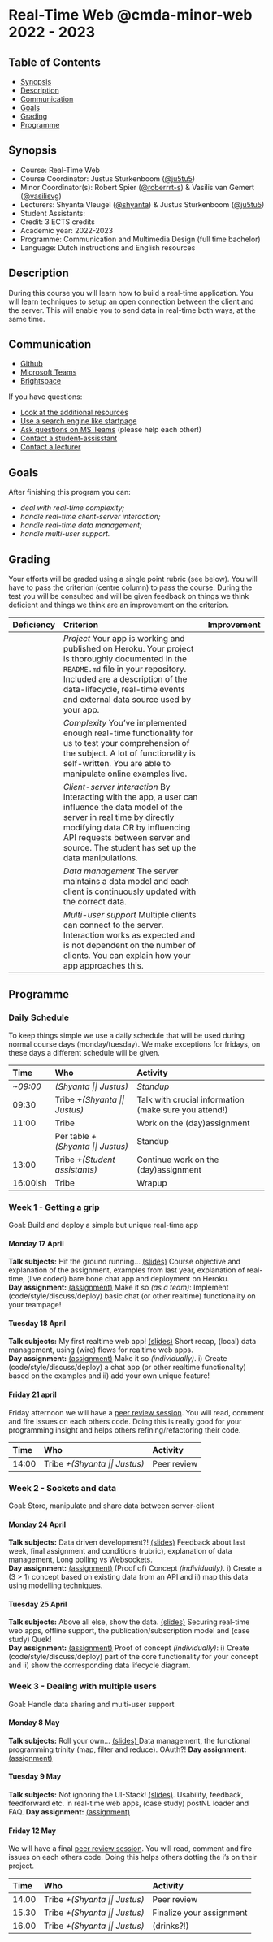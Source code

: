 # Real-Time Web @cmda-minor-web 2022 - 2023

## Table of Contents
- [Synopsis](#synopsis)
- [Description](#description)
- [Communication](#communication)
- [Goals](#goals)
- [Grading](#grading)
- [Programme](#programme)

## Synopsis
- Course: Real-Time Web
- Course Coordinator: Justus Sturkenboom ([@ju5tu5](https://github.com/ju5tu5))
- Minor Coordinator(s): Robert Spier ([@roberrrt-s](https://github.com/roberrrt-s)) & Vasilis van Gemert ([@vasilisvg](https://github.com/vasilisvg))
- Lecturers: Shyanta Vleugel ([@shyanta](https://github.com/shyanta)) & Justus Sturkenboom ([@ju5tu5](https://github.com/ju5tu5))
- Student Assistants: 
- Credit: 3 ECTS credits
- Academic year: 2022-2023
- Programme: Communication and Multimedia Design (full time bachelor)
- Language: Dutch instructions and English resources

## Description
During this course you will learn how to build a real-time application. You will learn techniques to setup an open connection between the client and the server. This will enable you to send data in real-time both ways, at the same time.

## Communication
- [Github](https://github.com/cmda-minor-web/real-time-web-2223)
- [Microsoft Teams](https://teams.microsoft.com/l/channel/19%3a61df853840064eae8ae6fc2dc9fc4566%40thread.tacv2/09%2520Real%2520Time%2520Web?groupId=c8b97eb6-ad53-4531-ad66-5c3c6297951c&tenantId=0907bb1e-21fc-476f-8843-02d09ceb59a7)
- [Brightspace](https://dlo.mijnhva.nl/d2l/home/456154)

If you have questions:
- [Look at the additional resources]()
- [Use a search engine like startpage](https://www.startpage.com/)
- [Ask questions on MS Teams](https://teams.microsoft.com/l/channel/19%3a61df853840064eae8ae6fc2dc9fc4566%40thread.tacv2/09%2520Real%2520Time%2520Web?groupId=c8b97eb6-ad53-4531-ad66-5c3c6297951c&tenantId=0907bb1e-21fc-476f-8843-02d09ceb59a7) (please help each other!)
- [Contact a student-assisstant](#synopsis)
- [Contact a lecturer](#synopsis)

## Goals
After finishing this program you can:
- _deal with real-time complexity;_
- _handle real-time client-server interaction;_
- _handle real-time data management;_
- _handle multi-user support._

## Grading
Your efforts will be graded using a single point rubric (see below). You will have to pass the criterion (centre column) to pass the course. During the test you will be consulted and will be given feedback on things we think deficient and things we think are an improvement on the criterion.

| Deficiency | Criterion | Improvement |
|:--|:--|:--|
|  | *Project* Your app is working and published on Heroku. Your project is thoroughly documented in the `README.md` file in your repository. Included are a description of the data-lifecycle, real-time events and external data source used by your app. |  |
|  | *Complexity* You’ve implemented enough real-time functionality for us to test your comprehension of the subject. A lot of functionality is self-written. You are able to manipulate online examples live. |  |
|  | *Client-server interaction* By interacting with the app, a user can influence the data model of the server in real time by directly modifying data OR by influencing API requests between server and source. The student has set up the data manipulations. |  |
|  | *Data management* The server maintains a data model and each client is continuously updated with the correct data. |  |
|  | *Multi-user support* Multiple clients can connect to the server. Interaction works as expected and is not dependent on the number of clients. You can explain how your app approaches this. |  |

## Programme

### Daily Schedule
To keep things simple we use a daily schedule that will be used during normal course days (monday/tuesday). We make exceptions for fridays, on these days a different schedule will be given.

| Time | Who | Activity |
|:--|:--|:--|
| *~09:00* | *(Shyanta \|\| Justus)* | *Standup* |
| 09:30 | Tribe *+(Shyanta \|\| Justus)* | Talk with crucial information (make sure you attend!) |
| 11:00 | Tribe | Work on the (day)assignment |
|  | Per table *+(Shyanta \|\| Justus)* | Standup |
| 13:00 | Tribe *+(Student assistants)* | Continue work on the (day)assignment |
| 16:00ish | Tribe | Wrapup |

### Week 1 - Getting a grip
Goal: Build and deploy a simple but unique real-time app

#### Monday 17 April 
**Talk subjects:** Hit the ground running... [(slides)](https://docs.google.com/presentation/d/1MLSch_uKNEDyfz7fo71jbJrprunxQwd9GtgTse8wWpo/edit?usp=sharing) Course objective and explanation of the assignment, examples from last year, explanation of real-time, (live coded) bare bone chat app and deployment on Heroku.\
**Day assignment:** [(assignment)](./course/week-1.md#assignment-1-make-it-so) Make it so *(as a team)*: Implement (code/style/discuss/deploy) basic chat (or other realtime) functionality on your teampage!

#### Tuesday 18 April
**Talk subjects:** My first realtime web app! [(slides)]() Short recap, (local) data management, using (wire) flows for realtime web apps.\
**Day assignment:** [(assignment)](./course/week-1.md#assignment-2-make-it-so) Make it so *(individually)*. i) Create (code/style/discuss/deploy) a chat app (or other realtime functionality) based on the examples and ii) add your own unique feature!

#### Friday 21 april

Friday afternoon we will have a [peer review session](./course/peer-review.md). You will read, comment and fire issues on each others code. Doing this is really good for your programming insight and helps others refining/refactoring their code.

| Time | Who | Activity |
|:--|:--|:--|
| 14:00 | Tribe *+(Shyanta \|\| Justus)* | Peer review |

### Week 2 - Sockets and data
Goal: Store, manipulate and share data between server-client   

#### Monday 24 April
**Talk subjects:** Data driven development?! [(slides)]() Feedback about last week, final assignment and conditions (rubric), explanation of data management, Long polling vs Websockets. \
**Day assignment:** [(assignment)](./course/week-2.md#assignment-1-proof-of-concept) (Proof of) Concept *(individually)*. i) Create a (3 > 1) concept based on existing data from an API and ii) map this data using modelling techniques.

#### Tuesday 25 April
**Talk subjects:** Above all else, show the data. [(slides)]() Securing real-time web apps, offline support, the publication/subscription model and (case study) Quek!\
**Day assignment:** [(assignment)](./course/week-2.md#assignment-2-proof-of-concept) Proof of concept *(individually)*: i) Create (code/style/discuss/deploy) part of the core functionality for your concept and ii) show the  corresponding data lifecycle diagram.

### Week 3 - Dealing with multiple users
Goal: Handle data sharing and multi-user support 

#### Monday 8 May
**Talk subjects:** Roll your own... [(slides) ]() Data management, the functional programming trinity (map, filter and reduce). OAuth?!
**Day assignment:** [(assignment)](./course/week-3.md#assignment-1-data-management)

#### Tuesday 9 May
**Talk subjects:** Not ignoring the UI-Stack! [(slides)](). Usability, feedback, feedforward etc. in real-time web apps, (case study) postNL loader and FAQ.
**Day assignment:** [(assignment)](./course/week-3.md#assignment-2-user-testing)

#### Friday 12 May
We will have a final [peer review session](./course/peer-review.md). You will read, comment and fire issues on each others code. Doing this helps others dotting the i’s on their project.

| Time | Who | Activity |
|:--|:--|:--|
| 14.00 | Tribe *+(Shyanta \|\| Justus)* | Peer review |
| 15.30 | Tribe *+(Shyanta \|\| Justus)* | Finalize your assignment |
| 16.00 | Tribe *+(Shyanta \|\| Justus)* | (drinks?!) |

<!-- Here are some hints for your projects Readme.md! -->

<!-- Start out with a title and a description -->

<!-- Add a nice image here at the end of the week, showing off your shiny frontend 📸 -->

<!-- Add a link to your live demo in Github Pages 🌐-->

<!-- replace the code in the /docs folder with your own, so you can showcase your work with GitHub Pages 🌍 -->

<!-- Maybe a table of contents here? 📚 -->

<!-- ☝️ replace this description with a description of your own work -->

<!-- How about a section that describes how to install this project? 🤓 -->

<!-- ...but how does one use this project? What are its features 🤔 -->

<!-- What external data source is featured in your project and what are its properties 🌠 -->

<!-- This would be a good place for your data life cycle ♻️-->

<!-- Maybe a checklist of done stuff and stuff still on your wishlist? ✅ -->

<!-- We all stand on the shoulders of giants, please link all the sources you used in to create this project. -->

<!-- How about a license here? When in doubt use MIT. 📜  -->


<!-- SSSSS -->
